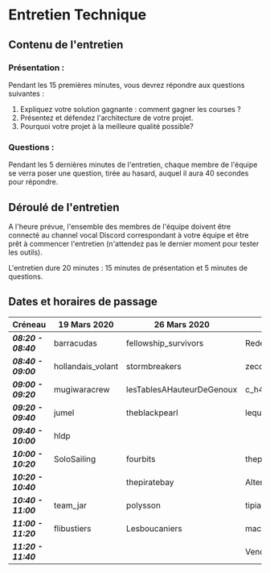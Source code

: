 # Entretien Technique

## Contenu de l'entretien

### Présentation :

Pendant les 15 premières minutes, vous devrez répondre aux questions suivantes :

 1. Expliquez votre solution gagnante : comment gagner les courses ?
2.  Présentez et défendez l'architecture de votre projet.
3.  Pourquoi votre projet à la meilleure qualité possible?

### Questions :

Pendant les 5 dernières minutes de l'entretien, chaque membre de l'équipe se verra poser une question, tirée au hasard, auquel il aura 40 secondes pour répondre.

## Déroulé de l'entretien

A l'heure prévue, l'ensemble des membres de l'équipe doivent être connecté au channel vocal Discord correspondant à votre équipe et être prêt à commencer l'entretien (n'attendez pas le dernier moment pour tester les outils).

L'entretien dure 20 minutes : 15 minutes de présentation et 5 minutes de questions.

## Dates et horaires de passage

| Créneau | 19 Mars 2020 | 26 Mars 2020 | 2 Avril 2020 |
|--|--|--|--|
| ***08:20 - 08:40*** | barracudas | fellowship_survivors | Redemption |
| ***08:40 - 09:00*** | hollandais_volant | stormbreakers | zecommit |
| ***09:00 - 09:20*** | mugiwaracrew | lesTablesAHauteurDeGenoux | c_h4ck3rz |
| ***09:20 - 09:40*** | jumel | theblackpearl | lequipagedugitkraken |
| ***09:40 - 10:00*** | hldp |  |  |
| ***10:00 - 10:20*** | SoloSailing | fourbits | thepiratebay |
| ***10:20 - 10:40*** |  | thepiratebay | AlterCode |
| ***10:40 - 11:00*** | team_jar | polysson | tipiak |
| ***11:00 - 11:20*** | flibustiers | Lesboucaniers | macbernik |
| ***11:20 - 11:40*** |  |  | Vendredi |


